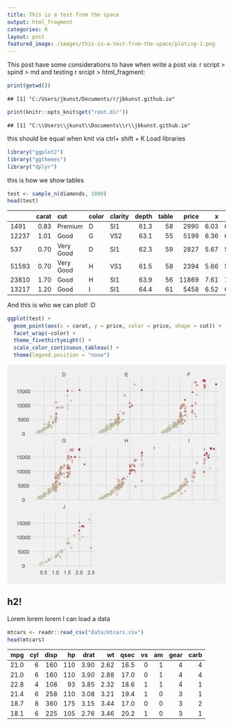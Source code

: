 ```yaml
---
title: This is a test from the space
output: html_fragment
categories: R
layout: post
featured_image: /images/this-is-a-test-from-the-space/ploting-1.png
---
```




This post have some considerations to have when write a post via: 
r script > spind > md and testing r srcipt > html_fragment:


```r
print(getwd())
```

```
## [1] "C:/Users/jkunst/Documents/r/jbkunst.github.io"
```

```r
print(knitr::opts_knit$get("root.dir"))
```

```
## [1] "C:\\Users\\jkunst\\Documents\\r\\jbkunst.github.io"
```

this should be equal when knit via ctrl+ shift + K
Load libraries


```r
library("ggplot2")
library("ggthemes")
library("dplyr")
```

this is how we show tables


```r
test <- sample_n(diamonds, 1000)
head(test)
```



|      | carat|cut       |color |clarity | depth| table| price|    x|    y|    z|
|:-----|-----:|:---------|:-----|:-------|-----:|-----:|-----:|----:|----:|----:|
|1491  |  0.83|Premium   |D     |SI1     |  61.3|    58|  2990| 6.03| 6.00| 3.69|
|12237 |  1.01|Good      |G     |VS2     |  63.1|    55|  5199| 6.36| 6.38| 4.02|
|537   |  0.70|Very Good |D     |SI1     |  62.3|    59|  2827| 5.67| 5.70| 3.54|
|51593 |  0.70|Very Good |H     |VS1     |  61.5|    58|  2394| 5.66| 5.72| 3.50|
|23810 |  1.70|Good      |H     |SI1     |  63.9|    56| 11869| 7.61| 7.53| 4.84|
|13217 |  1.20|Good      |I     |SI1     |  64.4|    61|  5458| 6.52| 6.59| 4.22|

And this is who we can plot! :D


```r
ggplot(test) +
  geom_point(aes(x = carat, y = price, color = price, shape = cut)) +
  facet_wrap(~color) + 
  theme_fivethirtyeight() + 
  scale_color_continuous_tableau() + 
  theme(legend.position = "none")
```

<img src="/images/this-is-a-test-from-the-space/ploting-1.png" title="plot of chunk ploting" alt="plot of chunk ploting" style="display: block; margin: auto;" />

## h2! 
Lorem lorem lorem
I can load a data


```r
mtcars <- readr::read_csv("data/mtcars.csv")
head(mtcars)
```



|  mpg| cyl| disp|  hp| drat|   wt| qsec| vs| am| gear| carb|
|----:|---:|----:|---:|----:|----:|----:|--:|--:|----:|----:|
| 21.0|   6|  160| 110| 3.90| 2.62| 16.5|  0|  1|    4|    4|
| 21.0|   6|  160| 110| 3.90| 2.88| 17.0|  0|  1|    4|    4|
| 22.8|   4|  108|  93| 3.85| 2.32| 18.6|  1|  1|    4|    1|
| 21.4|   6|  258| 110| 3.08| 3.21| 19.4|  1|  0|    3|    1|
| 18.7|   8|  360| 175| 3.15| 3.44| 17.0|  0|  0|    3|    2|
| 18.1|   6|  225| 105| 2.76| 3.46| 20.2|  1|  0|    3|    1|

